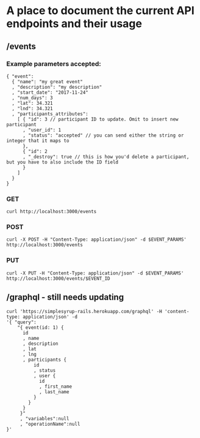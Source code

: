 # A place to document the current API endpoints and their usage

## /events

### Example parameters accepted:

```
{ "event":
  { "name": "my great event"
  , "description": "my description"
  , "start_date": "2017-11-24"
  , "num_days": 3
  , "lat": 34.321
  , "lnd": 34.321
  , "participants_attributes":
    [ { "id": 3 // participant ID to update. Omit to insert new participant
      , "user_id": 1
      , "status": "accepted" // you can send either the string or integer that it maps to
      },
      { "id": 2
      , "_destroy": true // this is how you'd delete a participant, but you have to also include the ID field
      }
    ]
  }
}
```

### GET

```
curl http://localhost:3000/events
```

### POST

```
curl -X POST -H "Content-Type: application/json" -d $EVENT_PARAMS'  http://localhost:3000/events
```

### PUT

```
curl -X PUT -H "Content-Type: application/json" -d $EVENT_PARAMS'  http://localhost:3000/events/$EVENT_ID
```

## /graphql - still needs updating

```
curl 'https://simplesyrup-rails.herokuapp.com/graphql' -H 'content-type: application/json' -d 
'{ "query":
    "{ event(id: 1) {
      id
      , name
      , description
      , lat
      , lng
      , participants {
          id
          , status
          , user {
            id
            , first_name
            , last_name
          }
        }
      }
     }"
     , "variables":null
     , "operationName":null
}'
```

